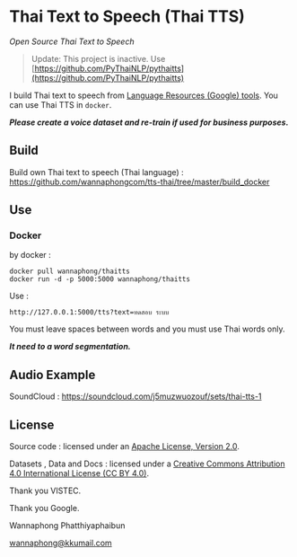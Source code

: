 # Thai Text to Speech (Thai TTS)

*Open Source Thai Text to Speech*

> Update: This project is inactive. Use [https://github.com/PyThaiNLP/pythaitts](https://github.com/PyThaiNLP/pythaitts)

I build Thai text to speech from [Language Resources (Google) tools](https://github.com/google/language-resources). You can use Thai TTS in ```docker```.

***Please create a voice dataset and re-train if used for business purposes.***

## Build

Build own Thai text to speech (Thai language) : https://github.com/wannaphongcom/tts-thai/tree/master/build_docker

## Use

### Docker

by docker :

```
docker pull wannaphong/thaitts
docker run -d -p 5000:5000 wannaphong/thaitts
```

Use :

```
http://127.0.0.1:5000/tts?text=ทดสอบ ระบบ
```

You must leave spaces between words and you must use Thai words only.

***It need to a word segmentation.***

## Audio Example

SoundCloud : https://soundcloud.com/j5muzwuozouf/sets/thai-tts-1

## License

Source code : licensed under an [Apache License, Version 2.0](LICENSE).

Datasets , Data and Docs : licensed under a [Creative Commons Attribution 4.0 International License (CC BY 4.0)](http://creativecommons.org/licenses/by/4.0).



Thank you VISTEC.

Thank you Google.



Wannaphong Phatthiyaphaibun

wannaphong@kkumail.com

